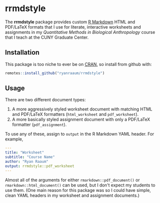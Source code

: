 
# rrmdstyle

<!-- badges: start -->
<!-- badges: end -->

The **rrmdstyle** package provides custom [R Markdown](https://rmarkdown.rstudio.com) HTML and PDF/LaTeX formats that I use for literate, interactive worksheets and assignments in my *Quantitative Methods in Biological Anthropology* course that I teach at the CUNY Graduate Center. 

## Installation

This package is too niche to ever be on [CRAN](https://CRAN.R-project.org), so install from github with:

``` r
remotes::install_github("ryanraaum/rrmdstyle")
```

## Usage

There are two different document types:

1. A more aggressively styled worksheet document with matching HTML and PDF/LaTeX formatters (`html_worksheet` and `pdf_worksheet`).
2. A more basically styled assignment document with only a PDF/LaTeX formatter (`pdf_assignment`).

To use any of these, assign to `output` in the R Markdown YAML header. For example,

```yaml
---
title: "Worksheet"
subtitle: "Course Name"
author: "Ryan Raaum"
output: rrmdstyle::pdf_worksheet
---
```

Almost all of the arguments for either `rmarkdown::pdf_document()` or `rmarkdown::html_document()` can be used, but I don't expect my students to use them. (One main reason for this package was so I could have simple, clean YAML headers in my worksheet and assignment documents.)
